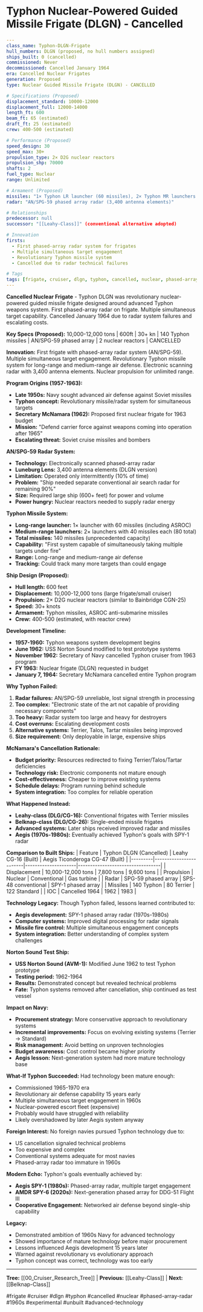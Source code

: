 # Typhon Nuclear-Powered Guided Missile Frigate (DLGN) - Cancelled

```yaml
---
class_name: Typhon-DLGN-Frigate
hull_numbers: DLGN (proposed, no hull numbers assigned)
ships_built: 0 (cancelled)
commissioned: Never
decommissioned: Cancelled January 1964
era: Cancelled Nuclear Frigates
generation: Proposed
type: Nuclear Guided Missile Frigate (DLGN) - CANCELLED

# Specifications (Proposed)
displacement_standard: 10000-12000
displacement_full: 12000-14000
length_ft: 600
beam_ft: 65 (estimated)
draft_ft: 25 (estimated)
crew: 400-500 (estimated)

# Performance (Proposed)
speed_design: 30
speed_max: 30+
propulsion_type: 2× D2G nuclear reactors
propulsion_shp: 70000
shafts: 2
fuel_type: Nuclear
range: Unlimited

# Armament (Proposed)
missiles: "1× Typhon LR launcher (60 missiles), 2× Typhon MR launchers (40 each, 80 total), ASROC"
radar: "AN/SPG-59 phased array radar (3,400 antenna elements)"

# Relationships
predecessor: null
successor: "[[Leahy-Class]]" (conventional alternative adopted)

# Innovation
firsts:
  - First phased-array radar system for frigates
  - Multiple simultaneous target engagement
  - Revolutionary Typhon missile system
  - Cancelled due to radar technical failures

# Tags
tags: [frigate, cruiser, dlgn, typhon, cancelled, nuclear, phased-array-radar, 1960s, experimental, unbuilt, advanced-technology]
---
```

**Cancelled Nuclear Frigate** - Typhon DLGN was revolutionary nuclear-powered guided missile frigate designed around advanced Typhon weapons system. First phased-array radar on frigate. Multiple simultaneous target capability. Cancelled January 1964 due to radar system failures and escalating costs.

**Key Specs (Proposed):** 10,000-12,000 tons | 600ft | 30+ kn | 140 Typhon missiles | AN/SPG-59 phased array | 2 nuclear reactors | CANCELLED

**Innovation:** First frigate with phased-array radar system (AN/SPG-59). Multiple simultaneous target engagement. Revolutionary Typhon missile system for long-range and medium-range air defense. Electronic scanning radar with 3,400 antenna elements. Nuclear propulsion for unlimited range.

**Program Origins (1957-1963):**
- **Late 1950s:** Navy sought advanced air defense against Soviet missiles
- **Typhon concept:** Revolutionary missile/radar system for simultaneous targets
- **Secretary McNamara (1962):** Proposed first nuclear frigate for 1963 budget
- **Mission:** "Defend carrier force against weapons coming into operation after 1965"
- **Escalating threat:** Soviet cruise missiles and bombers

**AN/SPG-59 Radar System:**
- **Technology:** Electronically scanned phased-array radar
- **Luneburg Lens:** 3,400 antenna elements (DLGN version)
- **Limitation:** Operated only intermittently (10% of time)
- **Problem:** "Ship needed separate conventional air search radar for remaining 90%"
- **Size:** Required large ship (600+ feet) for power and volume
- **Power hungry:** Nuclear reactors needed to supply radar energy

**Typhon Missile System:**
- **Long-range launcher:** 1× launcher with 60 missiles (including ASROC)
- **Medium-range launchers:** 2× launchers with 40 missiles each (80 total)
- **Total missiles:** 140 missiles (unprecedented capacity)
- **Capability:** "First system capable of simultaneously taking multiple targets under fire"
- **Range:** Long-range and medium-range air defense
- **Tracking:** Could track many more targets than could engage

**Ship Design (Proposed):**
- **Hull length:** 600 feet
- **Displacement:** 10,000-12,000 tons (large frigate/small cruiser)
- **Propulsion:** 2× D2G nuclear reactors (similar to Bainbridge CGN-25)
- **Speed:** 30+ knots
- **Armament:** Typhon missiles, ASROC anti-submarine missiles
- **Crew:** 400-500 (estimated, with reactor crew)

**Development Timeline:**
- **1957-1960:** Typhon weapons system development begins
- **June 1962:** USS Norton Sound modified to test prototype systems
- **November 1962:** Secretary of Navy cancelled Typhon cruiser from 1963 program
- **FY 1963:** Nuclear frigate (DLGN) requested in budget
- **January 7, 1964:** Secretary McNamara cancelled entire Typhon program

**Why Typhon Failed:**
1. **Radar failures:** AN/SPG-59 unreliable, lost signal strength in processing
2. **Too complex:** "Electronic state of the art not capable of providing necessary components"
3. **Too heavy:** Radar system too large and heavy for destroyers
4. **Cost overruns:** Escalating development costs
5. **Alternative systems:** Terrier, Talos, Tartar missiles being improved
6. **Size requirement:** Only deployable in large, expensive ships

**McNamara's Cancellation Rationale:**
- **Budget priority:** Resources redirected to fixing Terrier/Talos/Tartar deficiencies
- **Technology risk:** Electronic components not mature enough
- **Cost-effectiveness:** Cheaper to improve existing systems
- **Schedule delays:** Program running behind schedule
- **System integration:** Too complex for reliable operation

**What Happened Instead:**
- **Leahy-class (DLG/CG-16):** Conventional frigates with Terrier missiles
- **Belknap-class (DLG/CG-26):** Single-ended missile frigates
- **Advanced systems:** Later ships received improved radar and missiles
- **Aegis (1970s-1980s):** Eventually achieved Typhon's goals with SPY-1 radar

**Comparison to Built Ships:**
| Feature | Typhon DLGN (Cancelled) | Leahy CG-16 (Built) | Aegis Ticonderoga CG-47 (Built) |
|---------|------------------------|---------------------|----------------------------------|
| Displacement | 10,000-12,000 tons | 7,800 tons | 9,600 tons |
| Propulsion | Nuclear | Conventional | Gas turbine |
| Radar | SPG-59 phased array | SPS-48 conventional | SPY-1 phased array |
| Missiles | 140 Typhon | 80 Terrier | 122 Standard |
| IOC | Cancelled 1964 | 1962 | 1983 |

**Technology Legacy:**
Though Typhon failed, lessons learned contributed to:
- **Aegis development:** SPY-1 phased array radar (1970s-1980s)
- **Computer systems:** Improved digital processing for radar signals
- **Missile fire control:** Multiple simultaneous engagement concepts
- **System integration:** Better understanding of complex system challenges

**Norton Sound Test Ship:**
- **USS Norton Sound (AVM-1):** Modified June 1962 to test Typhon prototype
- **Testing period:** 1962-1964
- **Results:** Demonstrated concept but revealed technical problems
- **Fate:** Typhon systems removed after cancellation, ship continued as test vessel

**Impact on Navy:**
- **Procurement strategy:** More conservative approach to revolutionary systems
- **Incremental improvements:** Focus on evolving existing systems (Terrier → Standard)
- **Risk management:** Avoid betting on unproven technologies
- **Budget awareness:** Cost control became higher priority
- **Aegis lesson:** Next-generation system had more mature technology base

**What-If Typhon Succeeded:**
Had technology been mature enough:
- Commissioned 1965-1970 era
- Revolutionary air defense capability 15 years early
- Multiple simultaneous target engagement in 1960s
- Nuclear-powered escort fleet (expensive)
- Probably would have struggled with reliability
- Likely overshadowed by later Aegis system anyway

**Foreign Interest:**
No foreign navies pursued Typhon technology due to:
- US cancellation signaled technical problems
- Too expensive and complex
- Conventional systems adequate for most navies
- Phased-array radar too immature in 1960s

**Modern Echo:**
Typhon's goals eventually achieved by:
- **Aegis SPY-1 (1980s):** Phased-array radar, multiple target engagement
- **AMDR SPY-6 (2020s):** Next-generation phased array for DDG-51 Flight III
- **Cooperative Engagement:** Networked air defense beyond single-ship capability

**Legacy:**
- Demonstrated ambition of 1960s Navy for advanced technology
- Showed importance of mature technology before major procurement
- Lessons influenced Aegis development 15 years later
- Warned against revolutionary vs evolutionary approach
- Typhon concept was correct, technology was too early

---
**Tree:** [[00_Cruiser_Research_Tree]] | **Previous:** [[Leahy-Class]] | **Next:** [[Belknap-Class]]

#frigate #cruiser #dlgn #typhon #cancelled #nuclear #phased-array-radar #1960s #experimental #unbuilt #advanced-technology
